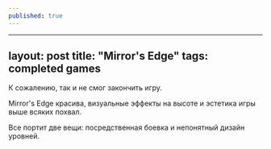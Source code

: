 ```yaml
---
published: true
---
```


---
layout: post
title: "Mirror's Edge"
tags: completed games
---

К сожалению, так и не смог закончить игру.

Mirror's Edge красива, визуальные эффекты на высоте и эстетика игры выше всяких похвал.

Все портит две вещи: посредственная боевка и непонятный дизайн уровней.